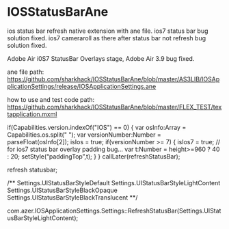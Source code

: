 IOSStatusBarAne
===============

ios status bar refresh  native extension with ane file.
ios7 status bar bug solution fixed.
ios7 cameraroll  as there after status bar not refresh bug solution fixed.

Adobe Air i0S7 StatusBar Overlays stage, Adobe Air 3.9 bug fixed.

ane file path: https://github.com/sharkhack/IOSStatusBarAne/blob/master/AS3LIB/IOSApplicationSettings/release/IOSApplicationSettings.ane

how to use and test code path: https://github.com/sharkhack/IOSStatusBarAne/blob/master/FLEX_TEST/textapplication.mxml

if(Capabilities.version.indexOf("IOS") == 0) {
        var osInfo:Array = Capabilities.os.split(" ");
        var versionNumber:Number = parseFloat(osInfo[2]);
        isIos = true;
        if(versionNumber >= 7) {
                isIos7 = true;
                // for ios7 status bar overlay padding bug…
                var t:Number = height>=960 ? 40 : 20;
                setStyle(“paddingTop”,t);
        }
}
callLater(refreshStatusBar);

refresh statusbar;

/**
Settings.UIStatusBarStyleDefault
Settings.UIStatusBarStyleLightContent
Settings.UIStatusBarStyleBlackOpaque
Settings.UIStatusBarStyleBlackTranslucent
**/

com.azer.IOSApplicationSettings.Settings::RefreshStatusBar(Settings.UIStatusBarStyleLightContent);
